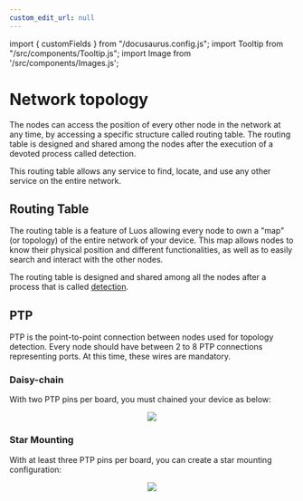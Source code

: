 ```yaml
---
custom_edit_url: null
---
```


import { customFields } from "/docusaurus.config.js";
import Tooltip from "/src/components/Tooltip.js";
import Image from '/src/components/Images.js';

# Network topology

The nodes can access the position of every other node in the network at any time, by accessing a specific structure called routing table. The routing table is designed and shared among the nodes after the execution of a devoted process called detection.

This routing table allows any service to find, locate, and use any other service on the entire network.

## Routing Table

The routing table is a feature of Luos allowing every <Tooltip def={customFields.node_def}>node</Tooltip> to own a "map" (or topology) of the entire network of your device. This map allows nodes to know their physical position and different functionalities, as well as to easily search and interact with the other nodes.

The routing table is designed and shared among all the nodes after a process that is called [detection](/docs/luos-technology/services/routing-table).

## PTP

PTP is the point-to-point connection between nodes used for topology detection. Every node should have between 2 to 8 PTP connections representing ports. At this time, these wires are mandatory.

### Daisy-chain

With two PTP pins per board, you must chained your device as below:

<p align="center">
  <Image src="/img/daisy_chain.svg" darkSrc="/img/daisy_chain_white.svg"/>
</p>

### Star Mounting

With at least three PTP pins per board, you can create a star mounting configuration:

<p align="center">
  <Image src="/img/star_mounting.svg" darkSrc="/img/star_mounting_white.svg"/>
</p>
